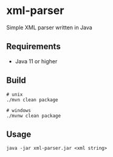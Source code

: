 # xml-parser
Simple XML parser written in Java

## Requirements
- Java 11 or higher

## Build
```shell
# unix
./mvn clean package

# windows
./mvnw clean package
```

## Usage
```shell
java -jar xml-parser.jar <xml string>
```